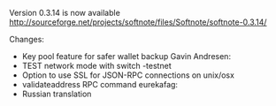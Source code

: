 Version 0.3.14 is now available
http://sourceforge.net/projects/softnote/files/Softnote/softnote-0.3.14/

Changes:
* Key pool feature for safer wallet backup
Gavin Andresen:
* TEST network mode with switch -testnet
* Option to use SSL for JSON-RPC connections on unix/osx
* validateaddress RPC command
eurekafag:
* Russian translation
